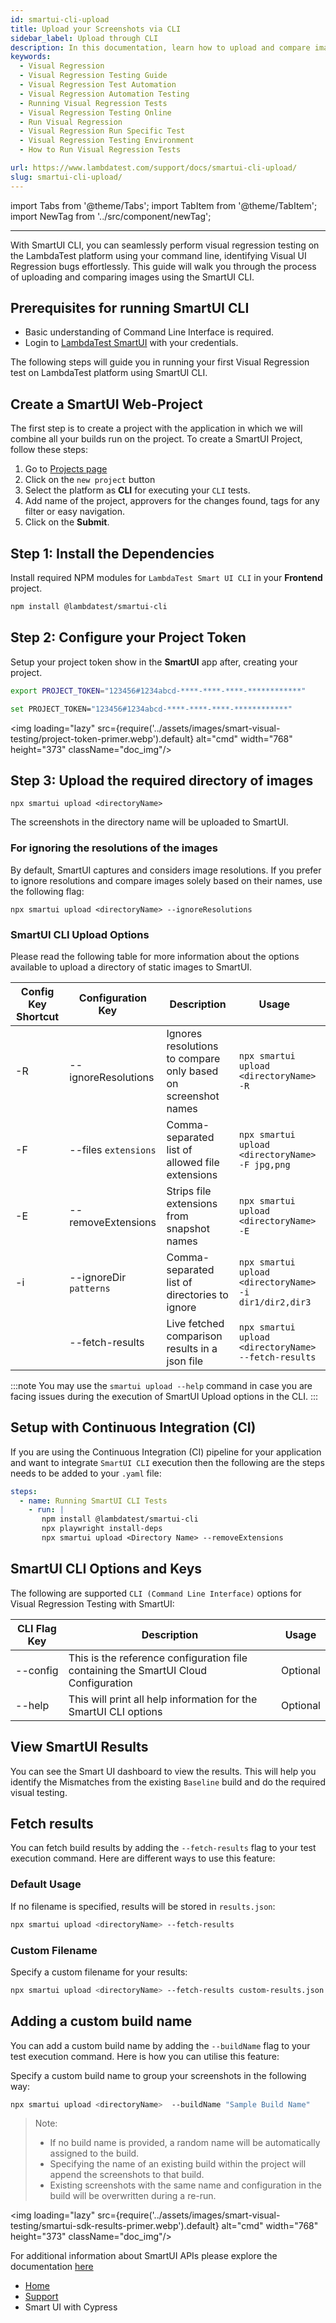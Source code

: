 ```yaml
---
id: smartui-cli-upload
title: Upload your Screenshots via CLI
sidebar_label: Upload through CLI
description: In this documentation, learn how to upload and compare images (jpgs, jpegs, pngs) using the SmartUI CLI.
keywords:
  - Visual Regression
  - Visual Regression Testing Guide
  - Visual Regression Test Automation
  - Visual Regression Automation Testing
  - Running Visual Regression Tests
  - Visual Regression Testing Online
  - Run Visual Regression
  - Visual Regression Run Specific Test
  - Visual Regression Testing Environment
  - How to Run Visual Regression Tests

url: https://www.lambdatest.com/support/docs/smartui-cli-upload/
slug: smartui-cli-upload/
---
```


import Tabs from '@theme/Tabs';
import TabItem from '@theme/TabItem';
import NewTag from '../src/component/newTag';

---

<script type="application/ld+json"
      dangerouslySetInnerHTML={{ __html: JSON.stringify({
       "@context": "https://schema.org",
        "@type": "BreadcrumbList",
        "itemListElement": [{
          "@type": "ListItem",
          "position": 1,
          "name": "LambdaTest",
          "item": "https://www.lambdatest.com"
        },{
          "@type": "ListItem",
          "position": 2,
          "name": "Support",
          "item": "https://www.lambdatest.com/support/docs/"
        },{
          "@type": "ListItem",
          "position": 3,
          "name": "Smart Visual Testing",
          "item": "https://www.lambdatest.com/support/docs/smart-ui-cypress/"
        }]
      })
    }}
></script>
With SmartUI CLI, you can seamlessly perform visual regression testing on the LambdaTest platform using your command line, identifying Visual UI Regression bugs effortlessly. This guide will walk you through the process of uploading and comparing images using the SmartUI CLI.

## Prerequisites for running SmartUI CLI

- Basic understanding of Command Line Interface is required.
- Login to [LambdaTest SmartUI](https://smartui.lambdatest.com/) with your credentials.

The following steps will guide you in running your first Visual Regression test on LambdaTest platform using SmartUI CLI.

## Create a SmartUI Web-Project

The first step is to create a project with the application in which we will combine all your builds run on the project. To create a SmartUI Project, follow these steps:

1. Go to [Projects page](https://smartui.lambdatest.com/)
2. Click on the `new project` button
3. Select the platform as <b>CLI</b> for executing your `CLI` tests.
4. Add name of the project, approvers for the changes found, tags for any filter or easy navigation.
5. Click on the **Submit**.

## Step 1: Install the Dependencies

Install required NPM modules for `LambdaTest Smart UI CLI` in your **Frontend** project.

```bash
npm install @lambdatest/smartui-cli
```

## Step 2: Configure your Project Token

Setup your project token show in the **SmartUI** app after, creating your project.

<Tabs className="docs__val" groupId="language">
<TabItem value="MacOS/Linux" label="MacOS/Linux" default>

```bash
export PROJECT_TOKEN="123456#1234abcd-****-****-****-************"
```

</TabItem>
<TabItem value="Windows" label="Windows - CMD" default>

```bash
set PROJECT_TOKEN="123456#1234abcd-****-****-****-************"
```

</TabItem>
</Tabs>

<img loading="lazy" src={require('../assets/images/smart-visual-testing/project-token-primer.webp').default} alt="cmd" width="768" height="373" className="doc_img"/>

## Step 3: Upload the required directory of images

```
npx smartui upload <directoryName> 
```
The screenshots in the directory name will be uploaded to SmartUI.


### For ignoring the resolutions of the images

By default, SmartUI captures and considers image resolutions. If you prefer to ignore resolutions and compare images solely based on their names, use the following flag:

```
npx smartui upload <directoryName> --ignoreResolutions
```

### SmartUI CLI Upload Options

Please read the following table for more information about the options available to upload a directory of static images to SmartUI.

| Config Key Shortcut  |       Configuration Key     &nbsp;&nbsp;&nbsp;  | Description|               Usage     &nbsp;&nbsp;&nbsp;       |
| ---------------------| ---------------------------------------------------------------------------|--------------| -------------------- |
| -R |      --ignoreResolutions | Ignores resolutions to compare only based on screenshot names | `npx smartui upload <directoryName> -R` |
| -F | --files `extensions`            | Comma-separated list of allowed file extensions| `npx smartui upload <directoryName> -F jpg,png`|
| -E | --removeExtensions          | Strips file extensions from snapshot names| `npx smartui upload <directoryName>  -E` |
| -i | --ignoreDir `patterns`        | Comma-separated list of directories to ignore | `npx smartui upload <directoryName> -i dir1/dir2,dir3` |
|    | --fetch-results | Live fetched comparison results in a json file | `npx smartui upload <directoryName> --fetch-results`|

:::note 
You may use the `smartui upload --help` command in case you are facing issues during the execution of SmartUI Upload options in the CLI.
:::

## Setup with Continuous Integration (CI)

If you are using the Continuous Integration (CI) pipeline for your application and want to integrate `SmartUI CLI` execution then the following are the steps needs to be added to your `.yaml` file:


```yaml
steps:
  - name: Running SmartUI CLI Tests
    - run: |
       npm install @lambdatest/smartui-cli
       npx playwright install-deps
       npx smartui upload <Directory Name> --removeExtensions
```

## SmartUI CLI Options and Keys

The following are supported `CLI (Command Line Interface)` options for Visual Regression Testing with SmartUI:

| CLI Flag Key | Description                                                                         | Usage    |
| ------------ | ----------------------------------------------------------------------------------- | -------- |
| --config     | This is the reference configuration file containing the SmartUI Cloud Configuration | Optional |
| --help       | This will print all help information for the SmartUI CLI options                    | Optional |

## View SmartUI Results

You can see the Smart UI dashboard to view the results. This will help you identify the Mismatches from the existing `Baseline` build and do the required visual testing.


## Fetch results

You can fetch build results by adding the `--fetch-results` flag to your test execution command. Here are different ways to use this feature:

### Default Usage
If no filename is specified, results will be stored in `results.json`:

```bash
npx smartui upload <directoryName> --fetch-results
```

### Custom Filename
Specify a custom filename for your results:

```bash
npx smartui upload <directoryName> --fetch-results custom-results.json 
```
## Adding a custom build name
You can add a custom build name by adding the `--buildName` flag to your test execution command. Here is how you can utilise this feature:

Specify a custom build name to group your screenshots in the following way:

```bash
npx smartui upload <directoryName>  --buildName "Sample Build Name"
```

> Note: 
> - If no build name is provided, a random name will be automatically assigned to the build.
> - Specifying the name of an existing build within the project will append the screenshots to that build.
> - Existing screenshots with the same name and configuration in the build will be overwritten during a re-run.

<img loading="lazy" src={require('../assets/images/smart-visual-testing/smartui-sdk-results-primer.webp').default} alt="cmd" width="768" height="373" className="doc_img"/>

For additional information about SmartUI APIs please explore the documentation [here](https://www.lambdatest.com/support/api-doc/)


<nav aria-label="breadcrumbs">
  <ul className="breadcrumbs">
    <li className="breadcrumbs__item">
      <a className="breadcrumbs__link" target="_self" href="https://www.lambdatest.com">
        Home
      </a>
    </li>
    <li className="breadcrumbs__item">
      <a className="breadcrumbs__link" target="_self" href="https://www.lambdatest.com/support/docs/">
        Support
      </a>
    </li>
    <li className="breadcrumbs__item breadcrumbs__item--active">
      <span className="breadcrumbs__link"> Smart UI with Cypress  </span>
    </li>
  </ul>
</nav>
